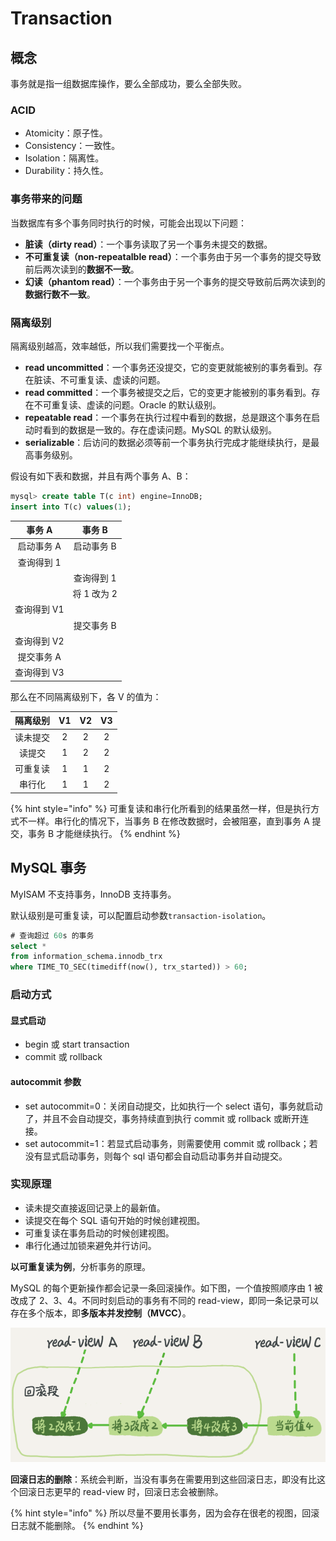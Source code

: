 # Transaction

## 概念

事务就是指一组数据库操作，要么全部成功，要么全部失败。

### ACID

* Atomicity：原子性。
* Consistency：一致性。
* Isolation：隔离性。
* Durability：持久性。

### 事务带来的问题

当数据库有多个事务同时执行的时候，可能会出现以下问题：

* **脏读（dirty read）**：一个事务读取了另一个事务未提交的数据。
* **不可重复读（non-repeatalble read）**：一个事务由于另一个事务的提交导致前后两次读到的**数据不一致**。
* **幻读（phantom read）**：一个事务由于另一个事务的提交导致前后两次读到的**数据行数不一致**。

### 隔离级别

隔离级别越高，效率越低，所以我们需要找一个平衡点。

* **read uncommitted**：一个事务还没提交，它的变更就能被别的事务看到。存在脏读、不可重复读、虚读的问题。
* **read committed**：一个事务被提交之后，它的变更才能被别的事务看到。存在不可重复读、虚读的问题。Oracle 的默认级别。
* **repeatable read**：一个事务在执行过程中看到的数据，总是跟这个事务在启动时看到的数据是一致的。存在虚读问题。MySQL 的默认级别。
* **serializable**：后访问的数据必须等前一个事务执行完成才能继续执行，是最高事务级别。

假设有如下表和数据，并且有两个事务 A、B：

```sql
mysql> create table T(c int) engine=InnoDB;
insert into T(c) values(1);
```

| 事务 A | 事务 B |
| :---: | :---: |
| 启动事务 A | 启动事务 B |
| 查询得到 1 |   |
|   | 查询得到 1 |
|   | 将 1 改为 2 |
| 查询得到 V1 |   |
|   | 提交事务 B |
| 查询得到 V2 |   |
| 提交事务 A |   |
| 查询得到 V3 |   |

那么在不同隔离级别下，各 V 的值为：

| 隔离级别 | V1 | V2 | V3 |
| :---: | :---: | :---: | :---: |
| 读未提交 |  2 | 2 | 2 |
| 读提交 | 1 | 2 | 2 |
| 可重复读 | 1 | 1 | 2 |
| 串行化 | 1 | 1 | 2 |

{% hint style="info" %}
可重复读和串行化所看到的结果虽然一样，但是执行方式不一样。串行化的情况下，当事务 B 在修改数据时，会被阻塞，直到事务 A 提交，事务 B 才能继续执行。
{% endhint %}

## MySQL 事务

MyISAM 不支持事务，InnoDB 支持事务。

默认级别是可重复读，可以配置启动参数`transaction-isolation`。

```sql
# 查询超过 60s 的事务
select *
from information_schema.innodb_trx
where TIME_TO_SEC(timediff(now(), trx_started)) > 60;
```

### 启动方式

#### 显式启动

* begin 或 start transaction
* commit 或 rollback

#### autocommit 参数

* set  autocommit=0：关闭自动提交，比如执行一个 select 语句，事务就启动了，并且不会自动提交，事务持续直到执行 commit 或 rollback 或断开连接。
* set autocommit=1：若显式启动事务，则需要使用 commit 或 rollback；若没有显式启动事务，则每个 sql 语句都会自动启动事务并自动提交。

### 实现原理

* 读未提交直接返回记录上的最新值。
* 读提交在每个 SQL 语句开始的时候创建视图。
* 可重复读在事务启动的时候创建视图。
* 串行化通过加锁来避免并行访问。

**以可重复读为例**，分析事务的原理。

MySQL 的每个更新操作都会记录一条回滚操作。如下图，一个值按照顺序由 1 被改成了 2、3、4。不同时刻启动的事务有不同的 read-view，即同一条记录可以存在多个版本，即**多版本并发控制（MVCC）**。

![](../../.gitbook/assets/image%20%2867%29.png)

**回滚日志的删除**：系统会判断，当没有事务在需要用到这些回滚日志，即没有比这个回滚日志更早的 read-view 时，回滚日志会被删除。

{% hint style="info" %}
所以尽量不要用长事务，因为会存在很老的视图，回滚日志就不能删除。
{% endhint %}

